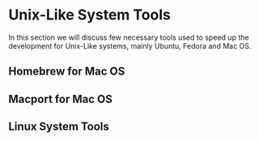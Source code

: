 # Unix-Like System Tools

In this section we will discuss few necessary tools used to speed up the development for Unix-Like systems, mainly Ubuntu, Fedora and Mac OS.

## Homebrew for Mac OS


## Macport for Mac OS




## Linux System Tools
